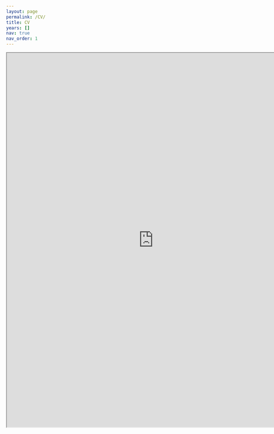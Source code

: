 ```yaml
---
layout: page
permalink: /CV/
title: CV
years: []
nav: true
nav_order: 1
---
```


<div class="publications">

<!-- <iframe src="https://drive.google.com/file/d/13uEhRASSGYwE9KbXX6CC_2ucVHPBZA5L/preview&embedded=true" style="width:800px; height:1024px;" frameborder="0"></iframe> -->

<!-- <iframe src="https://docs.google.com/gview?url=https://jasongfleischer.github.io/assets/pdf/cv-academic-current.pdf&embedded=true" style="width:800px; height:1024px;" frameborder="0"></iframe> -->

<iframe src="https://drive.google.com/file/d/1wMbajphIQhQ6YvOvkTttNkrbaZDSRBZG/preview" width="800" height="1024" allow="autoplay"></iframe>


<!--- the original al-folio method, add years list to use --->
<!-- {% for y in page.years %}
  <h2 class="year">{{y}}</h2>
  {% bibliography -f papers -q @*[year={{y}}]* %}
{% endfor %}  -->

</div>
